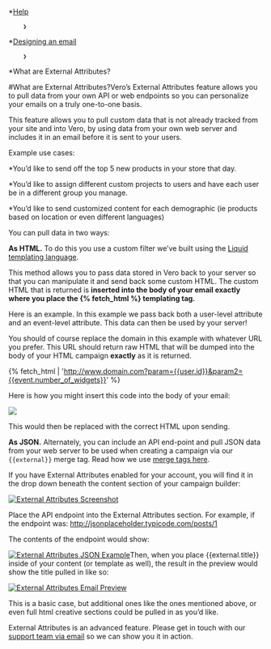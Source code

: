 *[Help](/help)

        ❯
        
*[Designing an email](/help/designing-an-email)

        ❯
        
*What are External Attributes?
    
#What are External Attributes?Vero’s External Attributes feature allows you to pull data from your own API or web endpoints so you can personalize your emails on a truly one-to-one basis.

This feature allows you to pull custom data that is not already tracked from your site and into Vero, by using data from your own web server and includes it in an email before it is sent to your users.

Example use cases:

*You’d like to send off the top 5 new products in your store that day.


*You’d like to assign different custom projects to users and have each user be in a different group you manage.


*You’d like to send customized content for each demographic (ie products based on location or even different languages)

You can pull data in two ways:

**As HTML.**
 To do this you use a custom filter we’ve built using the 
[Liquid templating language](https://docs.shopify.com/themes/liquid-documentation/basics).

This method allows you to pass data stored in Vero back to your server so that you can manipulate it and send back some custom HTML. The custom HTML that is returned is 
**inserted into the body of your email exactly where you place the {% fetch_html %} templating tag.**

Here is an example. In this example we pass back both a user-level attribute and an event-level attribute. This data can then be used by your server!

You should of course replace the domain in this example with whatever URL you prefer. This URL should return raw HTML that will be dumped into the body of your HTML campaign
**exactly**
as it is returned.

{% fetch_html | 'http://www.domain.com?param={{user.id}}&param2={{event.number_of_widgets}}' %}

Here is how you might insert this code into the body of your email:

![](https://s3.amazonaws.com/helpjuice_production/uploads/upload/image/742/3321/Screen_Shot_2014-01-28_at_12.55.22_pm.png)

This would then be replaced with the correct HTML upon sending.

**As JSON.**
 Alternately, you can include an API end-point and pull JSON data from your web server to be used when creating a campaign via our `{{external}}` merge tag. Read how we use 
[merge tags here](http://www.getvero.com/help/designing-an-email/how-do-i-insert-merge-tags-using-liquid-in-my-emails/).

If you have External Attributes enabled for your account, you will find it in the drop down beneath the content section of your campaign builder:

[![External Attributes Screenshot](https://www.getvero.com/wp-content/uploads/2015/02/external_attributes_title_example-1024x619.png)](http://www.getvero.com/wp-content/uploads/2015/02/external_attributes_title_example.png)

Place the API endpoint into the External Attributes section. For example, if the endpoint was: http://jsonplaceholder.typicode.com/posts/1

The contents of the endpoint would show:

[![External Attributes JSON Example](https://www.getvero.com/wp-content/uploads/2015/02/External-Attributes-JSON-Example-1024x157.png)](http://www.getvero.com/wp-content/uploads/2015/02/External-Attributes-JSON-Example.png)Then, when you place {{external.title}} inside of your content (or template as well), the result in the preview would show the title pulled in like so:

[![External Attributes Email Preview](https://www.getvero.com/wp-content/uploads/2015/02/Screen-Shot-2015-07-21-at-1.55.07-PM1.png)](http://www.getvero.com/wp-content/uploads/2015/02/Screen-Shot-2015-07-21-at-1.55.07-PM1.png)

This is a basic case, but additional ones like the ones mentioned above, or even full html creative sections could be pulled in as you’d like.

External Attributes is an advanced feature. Please get in touch with our 
[support team via email](mailto:support@getvero.com) so we can show you it in action.